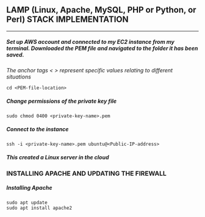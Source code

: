 ## LAMP (Linux, Apache, MySQL, PHP or Python, or Perl) STACK IMPLEMENTATION ##
---
##### Set up AWS account and connected to my EC2 instance from my terminal. Downloaded the PEM file and navigated to the folder it has been saved. #####
*The anchor tags < > represent specific values relating to different situations*

````cd <PEM-file-location>````

##### Change permissions of the private key file #####

```sudo chmod 0400 <private-key-name>.pem```

##### Connect to the instance #####

```ssh -i <private-key-name>.pem ubuntu@<Public-IP-address>```

##### This created a Linux server in the cloud #####

### INSTALLING APACHE AND UPDATING THE FIREWALL ###

##### Installing Apache #####



```sudo apt update```\
```sudo apt install apache2```
